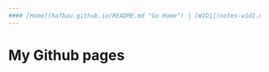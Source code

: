```yaml
---
#### [Home](hafbau.github.io/README.md "Go Home") | [W1D1](notes-w1d1.md "Week One Day One") | [W1D2](notes.md "Week One Day Two")
---
```



# My Github pages